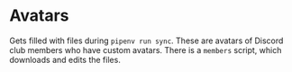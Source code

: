 # Avatars

Gets filled with files during `pipenv run sync`. These are avatars of Discord club members who have custom avatars. There is a `members` script, which downloads and edits the files.
